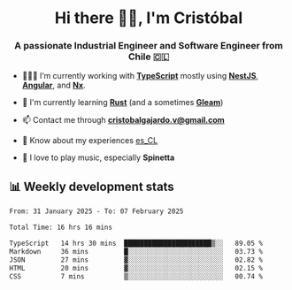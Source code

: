 <h1 align="center">Hi there ✌🏻, I'm Cristóbal</h1>
<h3 align="center">A passionate Industrial Engineer and Software Engineer from Chile 🇨🇱</h3>

- 🧑🏻‍💻 I’m currently working with **[TypeScript](https://www.typescriptlang.org)** mostly using **[NestJS](https://nestjs.com)**, **[Angular](https://angular.io)**, and **[Nx](https://nx.dev)**.

- 🌱 I'm currently learning **[Rust](https://www.rust-lang.org)** (and a sometimes **[Gleam](https://gleam.run/)**)

- 📫 Contact me through **cristobalgajardo.v@gmail.com**

- 📄 Know about my experiences [es_CL](https://bit.ly/cv-cristobal-gajardo)

- 🎸 I love to play music, especially **Spinetta**

## 📊 Weekly development stats

<!--START_SECTION:waka-->

```txt
From: 31 January 2025 - To: 07 February 2025

Total Time: 16 hrs 16 mins

TypeScript   14 hrs 30 mins  ██████████████████████▒░░   89.05 %
Markdown     36 mins         █░░░░░░░░░░░░░░░░░░░░░░░░   03.73 %
JSON         27 mins         ▓░░░░░░░░░░░░░░░░░░░░░░░░   02.82 %
HTML         20 mins         ▓░░░░░░░░░░░░░░░░░░░░░░░░   02.15 %
CSS          7 mins          ▒░░░░░░░░░░░░░░░░░░░░░░░░   00.74 %
```

<!--END_SECTION:waka-->
